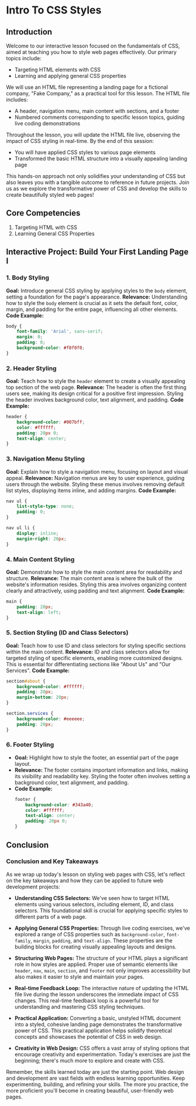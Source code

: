 # Intro To CSS Styles

## Introduction

Welcome to our interactive lesson focused on the fundamentals of CSS, aimed at teaching you how to style web pages effectively. Our primary topics include:
  - Targeting HTML elements with CSS
  - Learning and applying general CSS properties

We will use an HTML file representing a landing page for a fictional company, "Fake Company," as a practical tool for this lesson. The HTML file includes:
  - A header, navigation menu, main content with sections, and a footer
  - Numbered comments corresponding to specific lesson topics, guiding live coding demonstrations

Throughout the lesson, you will update the HTML file live, observing the impact of CSS styling in real-time. By the end of this session:
  - You will have applied CSS styles to various page elements
  - Transformed the basic HTML structure into a visually appealing landing page

This hands-on approach not only solidifies your understanding of CSS but also leaves you with a tangible outcome to reference in future projects. Join us as we explore the transformative power of CSS and develop the skills to create beautifully styled web pages!

## Core Competencies

1. Targeting HTML with CSS
2. Learning General CSS Properties

## Interactive Project: Build Your First Landing Page I

### 1. Body Styling

**Goal:** Introduce general CSS styling by applying styles to the `body` element, setting a foundation for the page's appearance.
**Relevance:** Understanding how to style the `body` element is crucial as it sets the default font, color, margin, and padding for the entire page, influencing all other elements.
**Code Example:**
  ```css
  body {
      font-family: 'Arial', sans-serif;
      margin: 0;
      padding: 0;
      background-color: #f0f0f0;
  }
  ```

### 2. Header Styling

**Goal:** Teach how to style the `header` element to create a visually appealing top section of the web page.
**Relevance:** The header is often the first thing users see, making its design critical for a positive first impression. Styling the header involves background color, text alignment, and padding.
**Code Example:**
  ```css
  header {
      background-color: #007bff;
      color: #ffffff;
      padding: 20px 0;
      text-align: center;
  }
  ```

### 3. Navigation Menu Styling

**Goal:** Explain how to style a navigation menu, focusing on layout and visual appeal.
**Relevance:** Navigation menus are key to user experience, guiding users through the website. Styling these menus involves removing default list styles, displaying items inline, and adding margins.
**Code Example:**
  ```css
  nav ul {
      list-style-type: none;
      padding: 0;
  }

  nav ul li {
      display: inline;
      margin-right: 20px;
  }
  ```

### 4. Main Content Styling

**Goal:** Demonstrate how to style the main content area for readability and structure.
**Relevance:** The main content area is where the bulk of the website's information resides. Styling this area involves organizing content clearly and attractively, using padding and text alignment.
**Code Example:**
  ```css
  main {
      padding: 20px;
      text-align: left;
  }
  ```

### 5. Section Styling (ID and Class Selectors)

**Goal:** Teach how to use ID and class selectors for styling specific sections within the main content.
**Relevance:** ID and class selectors allow for targeted styling of specific elements, enabling more customized designs. This is essential for differentiating sections like "About Us" and "Our Services".
**Code Example:**
  ```css
  section#about {
      background-color: #ffffff;
      padding: 20px;
      margin-bottom: 20px;
  }

  section.services {
      background-color: #eeeeee;
      padding: 20px;
  }
  ```

### 6. Footer Styling
- **Goal:** Highlight how to style the footer, an essential part of the page layout.
- **Relevance:** The footer contains important information and links, making its visibility and readability key. Styling the footer often involves setting a background color, text alignment, and padding.
- **Code Example:**
  ```css
  footer {
      background-color: #343a40;
      color: #ffffff;
      text-align: center;
      padding: 20px 0;
  }
  ```

## Conclusion

### Conclusion and Key Takeaways

As we wrap up today's lesson on styling web pages with CSS, let's reflect on the key takeaways and how they can be applied to future web development projects:

- **Understanding CSS Selectors:** We've seen how to target HTML elements using various selectors, including element, ID, and class selectors. This foundational skill is crucial for applying specific styles to different parts of a web page.

- **Applying General CSS Properties:** Through live coding exercises, we've explored a range of CSS properties such as `background-color`, `font-family`, `margin`, `padding`, and `text-align`. These properties are the building blocks for creating visually appealing layouts and designs.

- **Structuring Web Pages:** The structure of your HTML plays a significant role in how styles are applied. Proper use of semantic elements like `header`, `nav`, `main`, `section`, and `footer` not only improves accessibility but also makes it easier to style and maintain your pages.

- **Real-time Feedback Loop:** The interactive nature of updating the HTML file live during the lesson underscores the immediate impact of CSS changes. This real-time feedback loop is a powerful tool for understanding and mastering CSS styling techniques.

- **Practical Application:** Converting a basic, unstyled HTML document into a styled, cohesive landing page demonstrates the transformative power of CSS. This practical application helps solidify theoretical concepts and showcases the potential of CSS in web design.

- **Creativity in Web Design:** CSS offers a vast array of styling options that encourage creativity and experimentation. Today's exercises are just the beginning; there's much more to explore and create with CSS.

Remember, the skills learned today are just the starting point. Web design and development are vast fields with endless learning opportunities. Keep experimenting, building, and refining your skills. The more you practice, the more proficient you'll become in creating beautiful, user-friendly web pages.
